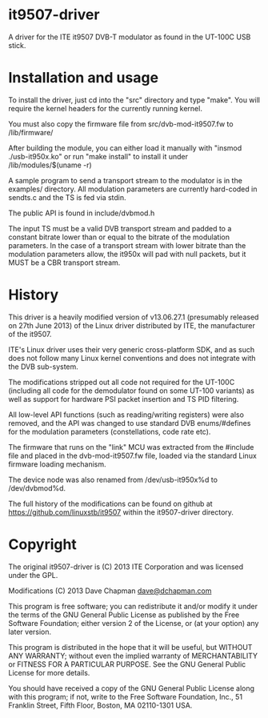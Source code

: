 it9507-driver
=============

A driver for the ITE it9507 DVB-T modulator as found in the UT-100C USB
stick.


Installation and usage
======================

To install the driver, just cd into the "src" directory and type
"make".  You will require the kernel headers for the currently running
kernel.

You must also copy the firmware file from src/dvb-mod-it9507.fw to
/lib/firmware/

After building the module, you can either load it manually with
"insmod ./usb-it950x.ko" or run "make install" to install it under
/lib/modules/$(uname -r)

A sample program to send a transport stream to the modulator is in the
examples/ directory.  All modulation parameters are currently
hard-coded in sendts.c and the TS is fed via stdin.

The public API is found in include/dvbmod.h

The input TS must be a valid DVB transport stream and padded to a
constant bitrate lower than or equal to the bitrate of the modulation
parameters.  In the case of a transport stream with lower bitrate than
the modulation parameters allow, the it950x will pad with null
packets, but it MUST be a CBR transport stream.


History
=======

This driver is a heavily modified version of v13.06.27.1 (presumably
released on 27th June 2013) of the Linux driver distributed by ITE,
the manufacturer of the it9507.

ITE's Linux driver uses their very generic cross-platform SDK, and as
such does not follow many Linux kernel conventions and does not
integrate with the DVB sub-system.

The modifications stripped out all code not required for the UT-100C
(including all code for the demodulator found on some UT-100 variants)
as well as support for hardware PSI packet insertion and TS PID
filtering.

All low-level API functions (such as reading/writing registers) were
also removed, and the API was changed to use standard DVB
enums/#defines for the modulation parameters (constellations, code
rate etc).

The firmware that runs on the "link" MCU was extracted from the #include 
file and placed in the dvb-mod-it9507.fw file, loaded via the standard 
Linux firmware loading mechanism.

The device node was also renamed from /dev/usb-it950x%d to
/dev/dvbmod%d.

The full history of the modifications can be found on github at
https://github.com/linuxstb/it9507 within the it9507-driver directory.


Copyright
=========

The original it9507-driver is (C) 2013 ITE Corporation and was
licensed under the GPL.

Modifications (C) 2013 Dave Chapman <dave@dchapman.com>

This program is free software; you can redistribute it and/or modify
it under the terms of the GNU General Public License as published by
the Free Software Foundation; either version 2 of the License, or
(at your option) any later version.

This program is distributed in the hope that it will be useful,
but WITHOUT ANY WARRANTY; without even the implied warranty of
MERCHANTABILITY or FITNESS FOR A PARTICULAR PURPOSE.  See the
GNU General Public License for more details.

You should have received a copy of the GNU General Public License along
with this program; if not, write to the Free Software Foundation, Inc.,
51 Franklin Street, Fifth Floor, Boston, MA 02110-1301 USA.

